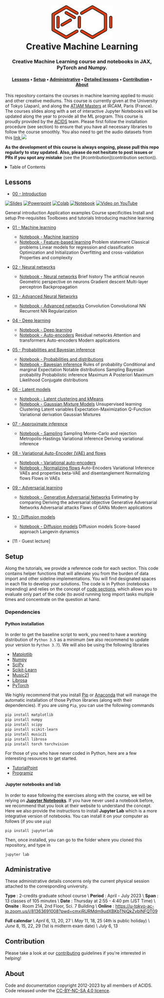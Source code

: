 <div align="center">
<h1>
  <br>
  <a href="http://acids.ircam.fr"><img src="images/logo_acids.png" alt="ACIDS" width="200"></a>
  <br>
  Creative Machine Learning
  <br>
</h1>

<h3>Creative Machine Learning course and notebooks in JAX, PyTorch and Numpy.</h3>

<h4>
  <a href="#lessons">Lessons</a> •
  <a href="#setup">Setup</a> •
  <a href="#administrative">Administrative</a> •
  <a href="#details">Detailed lessons</a> •
  <a href="#contribution">Contribution</a> •
  <a href="#about">About</a>
</h4>
</div>

This repository contains the courses in machine learning applied to music and other creative mediums.
This course is currently given at the University of Tokyo (Japan), and along the [ATIAM Masters](http://atiam.ircam.fr) at IRCAM, Paris (France). 
The courses slides along with a set of interactive Jupyter Notebooks will be updated along the year to provide all the ML program.
This course is proudly provided by the <a href="http://acids.ircam.fr" target="_blank">ACIDS</a> team.
Please first follow the installation procedure (see section) to ensure that you have all necessary libraries to follow the course smoothly. 
You also need to get the audio datasets from this [link ![](../images/file.png)](https://nubo.ircam.fr/index.php/s/oRHRMCYNDXc5cWJ)   

**As the development of this course is always ongoing, please pull this repo regularly to stay updated.**
**Also, please do not hesitate to post issues or PRs if you spot any mistake** (see the [#contribution](contribution section)).

<details>
  <summary>Table of Contents</summary>
  <ol>
    <li> <a href="#lessons">Lessons</a> </li>
    <li>
      <a href="#projects"> ➤ Projects</a>
      <ul>
        <li><a href="#preprocessed-data">Pre-processed data</a></li>
        <li><a href="#statistical-feature">Statistical feature</a></li>
        <li><a href="#topological-feature">Topological feature</a></li>
      </ul>
    </li>
    <li> <a href="#adminiistrative">Datasets</a> </li>
    <li> <a href="#details">Detailed lessons</a> </li>
    <li> <a href="#contribution">Contribution</a> </li>
    <li> <a href="#about">About</a> </li>
  </ol>
</details>


## Lessons

- [00 - Introduction](00_introduction.pdf)

[![Slides](https://img.shields.io/badge/Github-ddsp_pytorch-7DA416.svg?style=flat-square&logo=Slides)](https://github.com/acids-ircam/ddsp_pytorch) 
[![Powerpoint](https://img.shields.io/badge/Github-ddsp_pytorch-7DA416.svg?style=flat-square&logo=microsoftpowerpoint)](https://github.com/acids-ircam/ddsp_pytorch) 
[![Colab](https://img.shields.io/badge/Paper-2001.04643-167DA4.svg?style=flat-square&logo=googlecolab)](https://arxiv.org/abs/2001.04643) 
[![Notebook](https://img.shields.io/badge/Github-ddsp_pytorch-7DA416.svg?style=flat-square&logo=jupyter)](https://github.com/acids-ircam/ddsp_pytorch) 
[![Video on YouTube](https://img.shields.io/badge/Video-PureData-7DA416.svg?style=flat-square&logo=Youtube)](https://www.youtube.com/watch?v=_U6Bn-1FDHc&ab_channel=AntoineCaillon)

General introduction
Application examples
Course specificities
Install and setup
Pre-requisites
Toolboxes and tutorials
Introducing machine learning

- [01 - Machine learning](01_machine_learning.pdf)
    - [Notebook - Machine learning](01a_machine_learning.ipynb)
    - [Notebook - Feature-based learning](01b_feature_based_learning.ipynb)
Problem statement
Classical problems
Linear models for regression and classification
Optimization and Initialization
Overfitting and cross-validation
Properties and complexity

- [02 - Neural networks](02_neural_networks.pdf)
    - [Notebook - Neural networks](02_neural_networks.ipynb)
Brief history
The artificial neuron
Geometric perspective on neurons
Gradient descent
Multi-layer perceptron
Backpropagation

- [03 - Advanced Neural Networks](03_advanced_networks.pdf)
    - [Notebook - Advanced networks](03_advanced_networks.ipynb)
Convolution
Convolutional NN
Recurrent NN
Regularization

- [04 - Deep learning](04_deep_learning.pdf)
    - [Notebook - Deep learning](04a_deep_learning.ipynb)
    - [Notebook - Auto-encoders](04b_auto_encoders.ipynb)
Residual networks
Attention and transformers
Auto-encoders
Modern applications

- [05 - Probabilities and Bayesian inference](04_probabilities_bayesian.pdf)
    - [Notebook - Probabilities and distributions](05a_probabilities.ipynb)
    - [Notebook - Bayesian inference](05b_bayesian_inference.ipynb)
Rules of probability
Conditional and marginal
Expectation
Notable distributions
Sampling
Bayesian probability
Probabilistic inference
Maximum A Posteriori
Maximum Likelihood
Conjugate distributions
    
- [06 - Latent models](06_latent_expectation_maximization.pdf)
    - [Notebook - Latent clustering and kMeans](06a_latent_models.ipynb)
    - [Notebook - Gaussian Mixture Models](06b_gaussian_mixture_models.ipynb)
Unsupervised learning
Clustering
Latent variables
Expectation-Maximization
Q-Function
Variational derivation
Gaussian Mixtures

- [07 - Approximate inference](07a_approximate_inference.ipynb)
    - [Notebook - Sampling](07b_sampling_mcmc.ipynb)
Sampling
Monte-Carlo and rejection
Metropolis-Hastings
Variational inference
Deriving variational inference
    
- [08 - Variational Auto-Encoder (VAE) and flows](08_variational_ae_flows.pdf)
    - [Notebook - Variational auto-encoders](08a_variational_auto_encoders.ipynb)
    - [Notebook - Normalizing flows](08b_normalizing_flows.ipynb)
Auto-Encoders
Variational Inference
VAEs and properties
beta-VAE and disentanglement
Normalizing flows
Flows in VAEs
    
- [09 - Adversarial learning](09_adversarial_learning.pdf)
    - [Notebook - Generative Adversarial Networks](09a_generative_adversarial_network.ipynb)
Estimating by comparing
Deriving the adversarial objective
Generative Adversarial Networks
Adversarial attacks
Flaws of GANs
Modern applications

- [10 - Diffusion models](10_diffusion_models.pdf)
    - [Notebook - Diffusion models](10a_diffusion_models.ipynb)
Diffusion models
Score-based approach
Langevin dynamics

- [11 - Guest lecture]

## Setup

Along the tutorials, we provide a reference code for each section. 
This code contains helper functions that will alleviate you from the burden of data import and other sideline implementations. 
You will find designated spaces in each file to develop your solutions. 
The code is in Python (notebooks impending) and relies on the concept of [code sections](https://fr.mathworks.com/help/matlab/matlab_prog/run-sections-of-programs.html),
 which allows you to evaluate only part of the code (to avoid running long import tasks multiple times and concentrate on the question at hand.

### Dependencies

#### Python installation

In order to get the baseline script to work, you need to have a working distribution of `Python 3.5` as a minimum (we also recommend to update your version to `Python 3.7`). We will also be using the following libraries

- [Matplotlib](https://matplotlib.org/)
- [Numpy](https://numpy.org/)
- [SciPy](https://www.scipy.org/)
- [Scikit-Learn](https://scikit-learn.org/)
- [Music21](http://web.mit.edu/music21/)
- [Librosa](http://librosa.github.io/librosa/index.html)
- [PyTorch](https://pytorch.org/)

We highly recommend that you install [Pip](https://pypi.python.org/pypi/pip/) or [Anaconda](https://www.anaconda.com/download/) that will manage the automatic installation of those Python libraries (along with their dependencies). If you are using `Pip`, you can use the following commands

```
pip install matplotlib
pip install numpy
pip install scipy
pip install scikit-learn
pip install music21
pip install librosa
pip install torch torchvision
```

For those of you who have never coded in Python, here are a few interesting resources to get started.

- [TutorialPoint](https://www.tutorialspoint.com/python/)
- [Programiz](https://www.programiz.com/python-programming)

#### Jupyter notebooks and lab

In order to ease following the exercises along with the course, we will be relying on [**Jupyter Notebooks**](https://jupyter.org/). If you have never used a notebook before, we recommend that you look at their website to understand the concept. Here we also provide the instructions to install **Jupyter Lab** which is a more integrative version of notebooks. You can install it on your computer as follows (if you use `pip`)

```
pip install jupyterlab
```

Then, once installed, you can go to the folder where you cloned this repository, and type in

```
jupyter lab
```


## Administrative 

These administrative details concerns only the current physical session attached to the corresponding university.

**Type**   : 2-credits graduate school course  \\
**Period** : April - July 2023 \\
**Span**   : 13 classes of 105 minutes \\
**Date**   : Thursday at 2:55 - 4:40 pm (JST Time) \\
**Onsite** : Room 214, 2nd Floor, Sci. 7 Building \\
**Online** : https://u-tokyo-ac-jp.zoom.us/j/81363691008?pwd=cmxiRURMdm9udXBKbTNjQkZvblNFQT09

**Full calendar** \\
_April_  6, 13, 20, 27 \\
_May_    11, 18, 25 (4th is public holiday) \\
_June_   8, 15, 22, 29 (1st is midterm exam date) \\
_July_   6, 13


## Contribution

Please take a look at our [contributing](CONTRIBUTING.md) guidelines if you're interested in helping!

## About

Code and documentation copyright 2012-2023 by all members of ACIDS. Code released under the [CC-BY-NC-SA 4.0 licence](https://creativecommons.org/licenses/by-nc-sa/4.0/).
